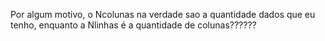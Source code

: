 Por algum motivo, o Ncolunas na verdade sao a quantidade dados que eu tenho, enquanto a Nlinhas é a quantidade de colunas??????